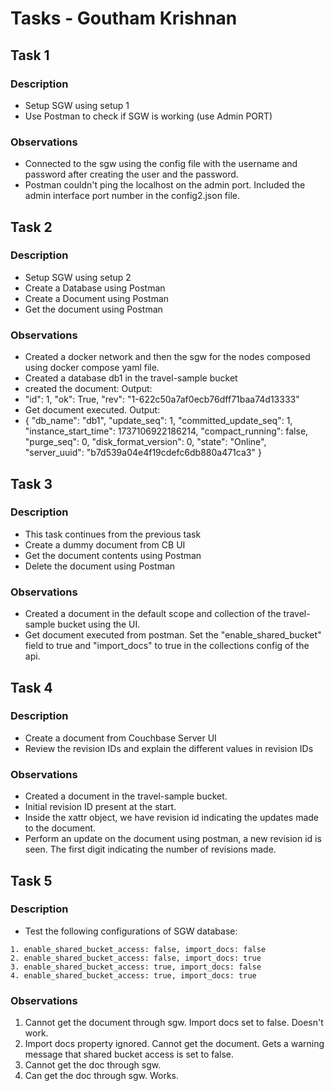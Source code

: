 # Tasks - Goutham Krishnan

## Task 1

### Description

- Setup SGW using setup 1
- Use Postman to check if SGW is working (use Admin PORT)

### Observations

- Connected to the sgw using the config file with the username and password after creating the user and the password.
- Postman couldn't ping the localhost on the admin port. Included the admin interface port number in the config2.json file.

## Task 2

### Description

- Setup SGW using setup 2
- Create a Database using Postman
- Create a Document using Postman
- Get the document using Postman

### Observations

- Created a docker network and then the sgw for the nodes composed using docker compose yaml file.
- Created a database db1 in the travel-sample bucket
- created the document: Output:
- "id": 1, "ok": True, "rev": "1-622c50a7af0ecb76dff71baa74d13333"
- Get document executed. Output: 
- {
    "db_name": "db1",
    "update_seq": 1,
    "committed_update_seq": 1,
    "instance_start_time": 1737106922186214,
    "compact_running": false,
    "purge_seq": 0,
    "disk_format_version": 0,
    "state": "Online",
    "server_uuid": "b7d539a04e4f19cdefc6db880a471ca3"
}

## Task 3

### Description

- This task continues from the previous task
- Create a dummy document from CB UI
- Get the document contents using Postman
- Delete the document using Postman

### Observations

- Created a document in the default scope and collection of the travel-sample bucket using the UI.
- Get document executed from postman. Set the "enable_shared_bucket" field to true and "import_docs" to true in the collections config of the api.

## Task 4

### Description

- Create a document from Couchbase Server UI
- Review the revision IDs and explain the different values in revision IDs

### Observations

- Created a document in the travel-sample bucket.
- Initial revision ID present at the start.
- Inside the xattr object, we have revision id indicating the updates made to the document.
- Perform an update on the document using postman, a new revision id is seen. The first digit indicating the number of revisions made.

## Task 5

### Description

- Test the following configurations of SGW database:

```
1. enable_shared_bucket_access: false, import_docs: false
2. enable_shared_bucket_access: false, import_docs: true
3. enable_shared_bucket_access: true, import_docs: false
4. enable_shared_bucket_access: true, import_docs: true
```

### Observations

1. Cannot get the document through sgw. Import docs set to false. Doesn't work.
2. Import docs property ignored. Cannot get the document. Gets a warning message that shared bucket access is set to false.
3. Cannot get the doc through sgw.
4. Can get the doc through sgw. Works.
